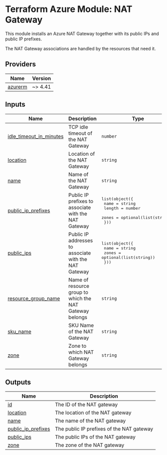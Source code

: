 <!-- BEGIN_TF_DOCS -->
# Terraform Azure Module: NAT Gateway

This module installs an Azure NAT Gateway together with its public IPs and public IP prefixes.

The NAT Gateway associations are handled by the resources that need it.

## Providers

| Name | Version |
|------|---------|
| <a name="provider_azurerm"></a> [azurerm](#provider\_azurerm) | ~> 4.41 |

## Inputs

| Name | Description | Type | Default | Required |
|------|-------------|------|---------|:--------:|
| <a name="input_idle_timeout_in_minutes"></a> [idle\_timeout\_in\_minutes](#input\_idle\_timeout\_in\_minutes) | TCP idle timeout of the NAT Gateway | `number` | `4` | no |
| <a name="input_location"></a> [location](#input\_location) | Location of the NAT Gateway | `string` | n/a | yes |
| <a name="input_name"></a> [name](#input\_name) | Name of the NAT Gateway | `string` | n/a | yes |
| <a name="input_public_ip_prefixes"></a> [public\_ip\_prefixes](#input\_public\_ip\_prefixes) | Public IP prefixes to associate with the NAT Gateway | <pre>list(object({<br/>    name   = string<br/>    length = number<br/>    zones  = optional(list(string))<br/>  }))</pre> | `[]` | no |
| <a name="input_public_ips"></a> [public\_ips](#input\_public\_ips) | Public IP addresses to associate with the NAT Gateway | <pre>list(object({<br/>    name  = string<br/>    zones = optional(list(string))<br/>  }))</pre> | `[]` | no |
| <a name="input_resource_group_name"></a> [resource\_group\_name](#input\_resource\_group\_name) | Name of resource group to which the NAT Gateway belongs | `string` | n/a | yes |
| <a name="input_sku_name"></a> [sku\_name](#input\_sku\_name) | SKU Name of the NAT Gateway | `string` | `"Standard"` | no |
| <a name="input_zone"></a> [zone](#input\_zone) | Zone to which NAT Gateway belongs | `string` | `null` | no |

## Outputs

| Name | Description |
|------|-------------|
| <a name="output_id"></a> [id](#output\_id) | The ID of the NAT gateway |
| <a name="output_location"></a> [location](#output\_location) | The location of the NAT gateway |
| <a name="output_name"></a> [name](#output\_name) | The name of the NAT gateway |
| <a name="output_public_ip_prefixes"></a> [public\_ip\_prefixes](#output\_public\_ip\_prefixes) | The public IP prefixes of the NAT gateway |
| <a name="output_public_ips"></a> [public\_ips](#output\_public\_ips) | The public IPs of the NAT gateway |
| <a name="output_zone"></a> [zone](#output\_zone) | The zone of the NAT gateway |
<!-- END_TF_DOCS -->